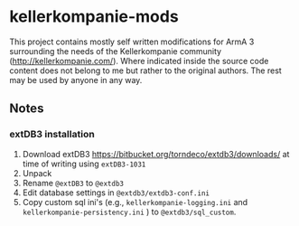 # kellerkompanie-mods
This project contains mostly self written modifications for ArmA 3 surrounding the needs of the Kellerkompanie community (http://kellerkompanie.com/). Where indicated inside the source code content does not belong to me but rather to the original authors. The rest may be used by anyone in any way.

## Notes
### extDB3 installation
1. Download extDB3 https://bitbucket.org/torndeco/extdb3/downloads/ at time of writing using `extDB3-1031`
2. Unpack
3. Rename `@extDB3` to `@extdb3`
4. Edit database settings in `@extdb3/extdb3-conf.ini`
5. Copy custom sql ini's (e.g., `kellerkompanie-logging.ini` and `kellerkompanie-persistency.ini` ) to `@extdb3/sql_custom`.
